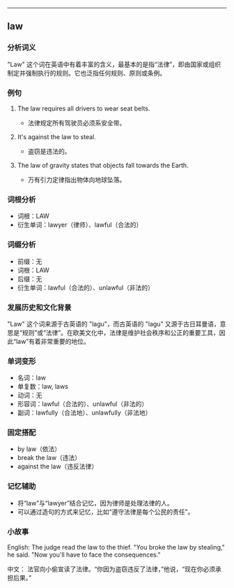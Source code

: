 
---------------
## law
### 分析词义
"Law" 这个词在英语中有着丰富的含义，最基本的是指“法律”，即由国家或组织制定并强制执行的规则。它也泛指任何规则、原则或条例。

### 例句
1. The law requires all drivers to wear seat belts.
   - 法律规定所有驾驶员必须系安全带。

2. It's against the law to steal.
   - 盗窃是违法的。

3. The law of gravity states that objects fall towards the Earth.
   - 万有引力定律指出物体向地球坠落。

### 词根分析
- 词根：LAW
- 衍生单词：lawyer（律师）、lawful（合法的）

### 词缀分析
- 前缀：无
- 词根：LAW
- 后缀：无
- 衍生单词：lawful（合法的）、unlawful（非法的）

### 发展历史和文化背景
"Law" 这个词来源于古英语的 "lagu"，而古英语的 "lagu" 又源于古日耳曼语，意思是“规则”或“法律”。在欧美文化中，法律是维护社会秩序和公正的重要工具，因此“law”有着非常重要的地位。

### 单词变形
- 名词：law
- 单复数：law, laws
- 动词：无
- 形容词：lawful（合法的）、unlawful（非法的）
- 副词：lawfully（合法地）、unlawfully（非法地）

### 固定搭配
- by law（依法）
- break the law（违法）
- against the law（违反法律）

### 记忆辅助
- 将“law”与“lawyer”结合记忆，因为律师是处理法律的人。
- 可以通过造句的方式来记忆，比如“遵守法律是每个公民的责任”。

### 小故事
English:
The judge read the law to the thief. "You broke the law by stealing," he said. "Now you'll have to face the consequences."

中文：
法官向小偷宣读了法律。“你因为盗窃违反了法律，”他说，“现在你必须承担后果。”

